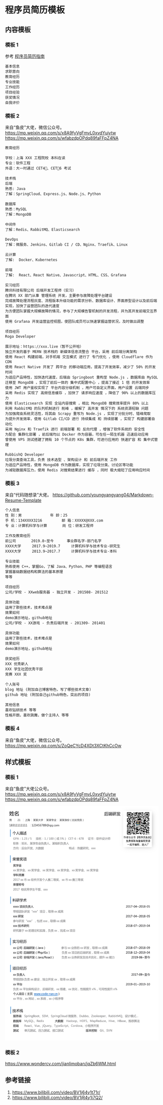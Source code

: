 # 程序员简历模板


## 内容模板


### 模板 1

参考 [程序员简历指南](work/career/main-job/程序员/interview/简历/程序员简历指南.md)

```
基本信息
求职意向
教育经历
专业技能
工作经历
项目经验
获奖情况
自我评价
```



### 模板 2

来自“鱼皮”大佬，微信公众号。
https://mp.weixin.qq.com/s/x8A9fyVgFmvL0xvdYuiytw
https://mp.weixin.qq.com/s/wfabzdpOPdq89faFFpZ4NA


```
教育经历

学校：上海 XXX 工程院校 本科在读
专业：软件工程
外语：大一时通过 CET4􏰉、CET􏰅6 考试

技术栈
后端
熟悉: Java
了解：SpringCloud、Express.js、Node.js、Python

数据库
熟悉：MySQL
了解：MongoDB

中间件
了解：Redis、RabbitMQ、Elasticsearch

DevOps
了解：微服务、Jenkins、Gitlab CI / CD、Nginx、Traefik、Linux

云计算
了解:  Docker、Kubernetes

前端
了解:  React、React Native、Javascript、HTML、CSS、Grafana

实习经历
腾讯科技有限公司 后端开发工程师（实习）
在腾讯 XX 部门从事 管理系统 开发，主要参与故障处理平台建设
完成故障处理流程灰度、流程版本升级功能的需求分析、数据库设计、界面原型设计以及前后端实现，加快了运营团队的迭代速度
为方便团队掌握大规模故障的情况，参与了大规模告警机制的开发流程，并为其开发前端交互界面
使用 Grafana 开发运营监控视图，使团队成员可以快速掌握运营状况，及时做出调整

项目经历
Roga Developer

展示地址：https://xxx.live（暂不公开哈）
独立开发的基于 MERN 技术栈的 新媒体信息流整合 平台，采用 前后端分离架构
使用 React 构建前端，对手机端 交互模式 进行了 专门优化 ，使用 Cloudflare 作为 CDN
使用 React Native 开发了 跨平台 的移动端应用，提高了开发效率，减少了 50% 的开发时间
为适应产品特性，加快迭代速度，后端由 Springboot 重构至 Node.js ，数据库由 MySQL 迁移至 MongoDB ，实现了前后一体的 集中式配置中心 ，提高了接近 1 倍 的开发效率
使用 JWT 用户鉴权实现了 平台内容分级机制 ，用户可自定义界面，用户设置 云端同步
采用 Redis 实现了 高频信息缓存 ，加快了 请求响应速度 ，降低了 90% 以上的数据库压力
使用 Elasticsearch 实现 全站内容搜索 ，相比 MongoDB 搜索效率提升 80% 以上
利用 RabbitMQ 的队列机制进行 削峰 ，缓解了 高并发 情况下的 系统资源短缺 问题
为加强爬虫系统灵活性，将其由 Scrapy 重写为 Node.js ，实现了分批分时、错峰爬取
为提升开发效率，使用 Gitlab CI/CD 进行 持续集成 和 持续部署 ，实现了 构建部署自动化
采用 Nginx 和 Traefik 进行 前端部署 和 反向代理 ，增强了软件系统的 安全性
为配合 集群化部署 ，前后端均以 Docker 作为容器，可在任一陌生机器 迅速启动应用
曾使用 VPS 测试搭建了拥有 10 个节点的 K8s 集群，可进行应用的 快速扩容 和 集中式管理

RubbishQ Developer
垃圾分类查询工具，负责 技术选型 、架构设计 和 前后端开发 工作
为适应产品特性，使用 MongoDB 作为数据库，实现了垃圾分类、讨论区等功能
为减轻数据库压力，使用 Redis 对搜索结果进行 缓存 ，同时 极大缩短了应用响应时间
```


### 模板 3

来自“代码随想录”大佬。
https://github.com/youngyangyang04/Markdown-Resume-Template

```
个人信息
性 别：男             年 龄：25
手 机：134XXXX3216         邮 箱：XXXXX@XXX.com
专 业：计算机科学与计算       岗 位：研发工程师

工作及教育经历
前公司       2019.8~至今      事业群名字-部门名字
XXXX大学     2017.9~2019.7     计算机科学与技术专业-研究生
XXXX大学     2013.9~2017.7     计算机科学与技术专业-本科

专业技能
熟练使用 C++，掌握Go，了解 Java、Python、PHP 等编程语言
掌握基础数据结构和算法的基本原理
等等

项目经历
公司/学校 - XXweb服务器 - 独立开发 - 201508- 201512

具体功能
运用了那些技术，技术难点是
效果如何
demo演示地址，github地址
公司/学校 - XX游戏 - 负责后端开发 - 201309- 201401

具体功能
运用了那些技术，技术难点是
效果如何
demo演示地址，github地址

获奖经历
XXX 优秀新人
XXX 学生社团优秀干部
竞赛 XXX 奖

个人账号
blog 地址 (附加自己博客特色，写了哪些技术文章)
github 地址 (附加自己github特色，突出的项目)

其他信息
喜欢钻研技术 等等
性格开朗，喜欢跳舞，做个主持人 等等
```


### 模板 4

来自“鱼皮”大佬，微信公众号。
https://mp.weixin.qq.com/s/ZoQeCYcD4XDt3XCtKhCcOw


## 样式模板

### 模板 1

来自“鱼皮”大佬公众号。
https://mp.weixin.qq.com/s/x8A9fyVgFmvL0xvdYuiytw
https://mp.weixin.qq.com/s/wfabzdpOPdq89faFFpZ4NA

![](resources/images/Pasted%20image%2020230806233237.png)

### 模板 2

https://www.wondercv.com/jianlimoban/jqZb6WM.html


## 参考链接
1. https://www.bilibili.com/video/BV1j64y1t71r/
2. https://www.bilibili.com/video/BV1jR4y1i7Q2/